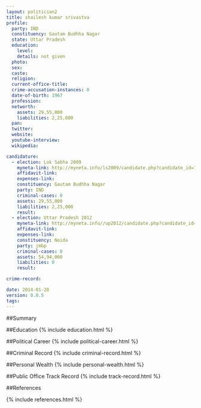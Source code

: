 ```yaml
---
layout: politician2
title: shailesh kumar srivastva
profile: 
  party: IND
  constituency: Gautam Budhha Nagar
  state: Uttar Pradesh
  education: 
    level: 
    details: not given
  photo: 
  sex: 
  caste: 
  religion: 
  current-office-title: 
  crime-accusation-instances: 0
  date-of-birth: 1967
  profession: 
  networth: 
    assets: 29,55,000
    liabilities: 2,25,000
  pan: 
  twitter: 
  website: 
  youtube-interview: 
  wikipedia: 

candidature: 
  - election: Lok Sabha 2009
    myneta-link: http://myneta.info/ls2009/candidate.php?candidate_id=7075
    affidavit-link: 
    expenses-link: 
    constituency: Gautam Budhha Nagar 
    party: IND
    criminal-cases: 0
    assets: 29,55,000
    liabilities: 2,25,000
    result:  
  - election: Uttar Pradesh 2012
    myneta-link: http://myneta.info//up2012/candidate.php?candidate_id=3965
    affidavit-link: 
    expenses-link: 
    constituency: Noida 
    party: jmbp
    criminal-cases: 0
    assets: 54,94,000
    liabilities: 0
    result:  

crime-record: 

date: 2014-01-28
version: 0.0.5
tags: 
---
```

##Summary


##Education
{% include education.html %}


##Political Career
{% include political-career.html %}


##Criminal Record
{% include criminal-record.html %}


##Personal Wealth
{% include personal-wealth.html %}


##Public Office Track Record
{% include track-record.html %}


##References


{% include references.html %}